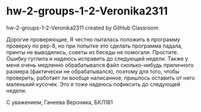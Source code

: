 # hw-2-groups-1-2-Veronika2311
hw-2-groups-1-2-Veronika2311 created by GitHub Classroom

Дорогие проверяющие,
Я честно пыталась положить в программу проверку по pep-8, но при попытке это сделать
программа падала, принты не выводились, советы из беседы не помогали. Простите. 
Ошибку гуглила и надеюсь исправить до следующей недели. Также у меня очень медленно 
обрабатывался файл сколько-нибудь приличного размера (фактически не обрабатывался),
поэтому для того, чтобы проверить, работает ли вообще написанное, пришлось оставить от 
него маленький кусочек. Это я тоже надеюсь пофиксить до следующей недели.

С уважением, 
Ганеева Вероника, 
БКЛ181
